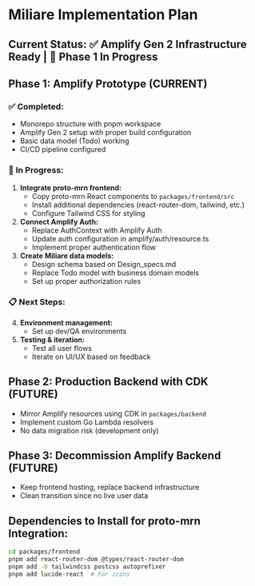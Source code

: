 # Miliare Implementation Plan

## Current Status: ✅ **Amplify Gen 2 Infrastructure Ready** | 🔄 **Phase 1 In Progress**

## Phase 1: Amplify Prototype (CURRENT)
### ✅ **Completed:**
- Monorepo structure with pnpm workspace
- Amplify Gen 2 setup with proper build configuration
- Basic data model (Todo) working
- CI/CD pipeline configured

### 🔄 **In Progress:**
1. **Integrate proto-mrn frontend:**
   - Copy proto-mrn React components to `packages/frontend/src`
   - Install additional dependencies (react-router-dom, tailwind, etc.)
   - Configure Tailwind CSS for styling
2. **Connect Amplify Auth:**
   - Replace AuthContext with Amplify Auth
   - Update auth configuration in amplify/auth/resource.ts
   - Implement proper authentication flow
3. **Create Miliare data models:**
   - Design schema based on Design_specs.md
   - Replace Todo model with business domain models
   - Set up proper authorization rules

### 📋 **Next Steps:**
4. **Environment management:**
   - Set up dev/QA environments
5. **Testing & iteration:**
   - Test all user flows
   - Iterate on UI/UX based on feedback

## Phase 2: Production Backend with CDK (FUTURE)
- Mirror Amplify resources using CDK in `packages/backend`
- Implement custom Go Lambda resolvers
- No data migration risk (development only)

## Phase 3: Decommission Amplify Backend (FUTURE)
- Keep frontend hosting, replace backend infrastructure
- Clean transition since no live user data

## Dependencies to Install for proto-mrn Integration:
```bash
cd packages/frontend
pnpm add react-router-dom @types/react-router-dom
pnpm add -D tailwindcss postcss autoprefixer
pnpm add lucide-react  # For icons
```
